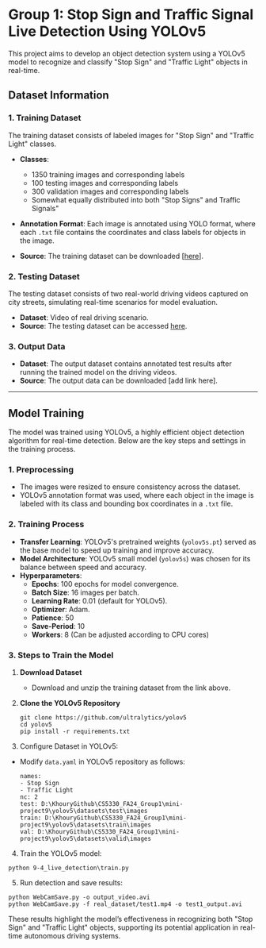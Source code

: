 # Group 1: Stop Sign and Traffic Signal Live Detection Using YOLOv5

This project aims to develop an object detection system using a YOLOv5 model to recognize and classify "Stop Sign" and "Traffic Light" objects in real-time.

## Dataset Information

### 1. Training Dataset

The training dataset consists of labeled images for "Stop Sign" and "Traffic Light" classes.

- **Classes**:
  - 1350 training images and corresponding labels
  - 100 testing images and corresponding labels
  - 300 validation images and corresponding labels
  - Somewhat equally distributed into both "Stop Signs" and Traffic Signals"

- **Annotation Format**: Each image is annotated using YOLO format, where each `.txt` file contains the coordinates and class labels for objects in the image.

- **Source**: The training dataset can be downloaded [[here](https://northeastern-my.sharepoint.com/:f:/r/personal/ambulkar_m_northeastern_edu/Documents/mini-project9?csf=1&web=1&e=5Zhica)].

### 2. Testing Dataset

The testing dataset consists of two real-world driving videos captured on city streets, simulating real-time scenarios for model evaluation.

- **Dataset**: Video of real driving scenario.
- **Source**: The testing dataset can be accessed [here](https://northeastern-my.sharepoint.com/:v:/g/personal/ambulkar_m_northeastern_edu/ERFRsfHtIcVHig-FeHjv7TcBmbto97ri10JkdTsKMZ-WcA?nav=eyJyZWZlcnJhbEluZm8iOnsicmVmZXJyYWxBcHAiOiJPbmVEcml2ZUZvckJ1c2luZXNzIiwicmVmZXJyYWxBcHBQbGF0Zm9ybSI6IldlYiIsInJlZmVycmFsTW9kZSI6InZpZXciLCJyZWZlcnJhbFZpZXciOiJNeUZpbGVzTGlua0NvcHkifX0&email=jorwekar.h%40northeastern.edu&e=x1ciZO).

### 3. Output Data

- **Dataset**: The output dataset contains annotated test results after running the trained model on the driving videos.
- **Source**: The output data can be downloaded [add link here].

---

## Model Training

The model was trained using YOLOv5, a highly efficient object detection algorithm for real-time detection. Below are the key steps and settings in the training process.

### 1. Preprocessing

- The images were resized to ensure consistency across the dataset.
- YOLOv5 annotation format was used, where each object in the image is labeled with its class and bounding box coordinates in a `.txt` file.

### 2. Training Process

- **Transfer Learning**: YOLOv5's pretrained weights (`yolov5s.pt`) served as the base model to speed up training and improve accuracy.
- **Model Architecture**: YOLOv5 small model (`yolov5s`) was chosen for its balance between speed and accuracy.
- **Hyperparameters**:
  - **Epochs**: 100 epochs for model convergence.
  - **Batch Size**: 16 images per batch.
  - **Learning Rate**: 0.01 (default for YOLOv5).
  - **Optimizer**: Adam.
  - **Patience**: 50
  - **Save-Period**: 10
  - **Workers**: 8 (Can be adjusted according to CPU cores)

### 3. Steps to Train the Model

1. **Download Dataset**

   - Download and unzip the training dataset from the link above.

2. **Clone the YOLOv5 Repository**

   ```
   git clone https://github.com/ultralytics/yolov5
   cd yolov5
   pip install -r requirements.txt
   ```
3. Configure Dataset in YOLOv5:

- Modify `data.yaml` in YOLOv5 repository as follows:
  
  ```
  names:
  - Stop Sign
  - Traffic Light
  nc: 2
  test: D:\KhouryGithub\CS5330_FA24_Group1\mini-project9\yolov5\datasets\test\images
  train: D:\KhouryGithub\CS5330_FA24_Group1\mini-project9\yolov5\datasets\train\images
  val: D:\KhouryGithub\CS5330_FA24_Group1\mini-project9\yolov5\datasets\valid\images

  ```

4. Train the YOLOv5 model:

```
python 9-4_live_detection\train.py
```

5. Run detection and save results:

```
python WebCamSave.py -o output_video.avi
python WebCamSave.py -f real_dataset/test1.mp4 -o test1_output.avi
```

These results highlight the model’s effectiveness in recognizing both "Stop Sign" and "Traffic Light" objects, supporting its potential application in real-time autonomous driving systems.

